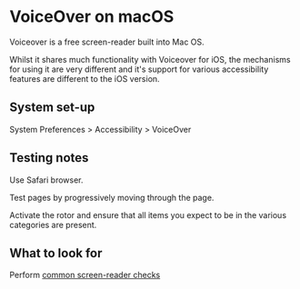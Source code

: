 # VoiceOver on macOS
Voiceover is a free screen-reader built into Mac OS.

Whilst it shares much functionality with Voiceover for iOS, the mechanisms for using it are very different and it's support for various accessibility features are different to the iOS version.

## System set-up
System Preferences > Accessibility > VoiceOver

## Testing notes
Use Safari browser.

Test pages by progressively moving through the page.

Activate the rotor and ensure that all items you expect to be in the various categories are present.

## What to look for
Perform [common screen-reader checks](common/screen-readers.md)
